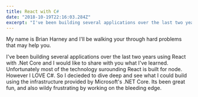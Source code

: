 ```yaml
---
title: React with C#
date: "2018-10-19T22:16:03.284Z"
excerpt: "I've been building several applications over the last two years using React with .Net Core and I would like to share with you what I've learned."
---
```


My name is Brian Harney and I'll be walking your through hard problems that may help you.

I've been building several applications over the last two years using React with .Net Core
and I would like to share with you what I've learned. Unfortunately most of the technology 
surounding React is built for node. However I LOVE C#. So I decieded to dive deep and see what 
I could build using the infrastructure provided by Microsoft's .NET Core. Its been great fun, 
and also wildy frustrating by working on the bleeding edge. 
